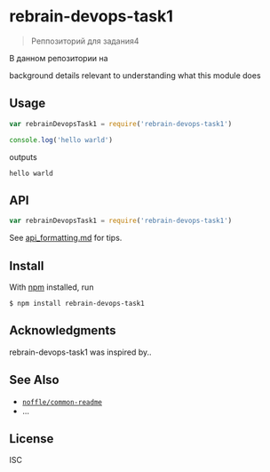 # rebrain-devops-task1

> Реппозиторий для задания4

В данном репозитории на

background details relevant to understanding what this module does

## Usage

```js
var rebrainDevopsTask1 = require('rebrain-devops-task1')

console.log('hello warld')
```

outputs

```
hello warld
```

## API

```js
var rebrainDevopsTask1 = require('rebrain-devops-task1')
```

See [api_formatting.md](api_formatting.md) for tips.

## Install

With [npm](https://npmjs.org/) installed, run

```
$ npm install rebrain-devops-task1
```

## Acknowledgments

rebrain-devops-task1 was inspired by..

## See Also

- [`noffle/common-readme`](https://github.com/noffle/common-readme)
- ...

## License

ISC

